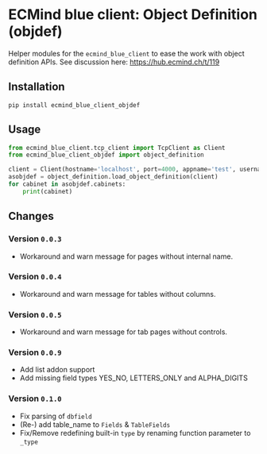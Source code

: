 # ECMind blue client: Object Definition (objdef)

Helper modules for the `ecmind_blue_client` to ease the work with object definition APIs. See discussion here: https://hub.ecmind.ch/t/119

## Installation

`pip install ecmind_blue_client_objdef`

## Usage

```python
from ecmind_blue_client.tcp_client import TcpClient as Client
from ecmind_blue_client_objdef import object_definition

client = Client(hostname='localhost', port=4000, appname='test', username='root', password='optimal')
asobjdef = object_definition.load_object_definition(client)
for cabinet in asobjdef.cabinets:
    print(cabinet)
```

## Changes

### Version `0.0.3`

- Workaround and warn message for pages without internal name.

### Version `0.0.4`

- Workaround and warn message for tables without columns.

### Version `0.0.5`

- Workaround and warn message for tab pages without controls.

### Version `0.0.9`

- Add list addon support
- Add missing field types YES_NO, LETTERS_ONLY and ALPHA_DIGITS

### Version `0.1.0`

- Fix parsing of `dbfield`
- (Re-) add table_name to `Fields` & `TableFields`
- Fix/Remove redefining built-in `type` by renaming function parameter to `_type`